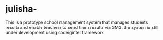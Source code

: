 # julisha-
This is a prototype school management system that manages students results and enable teachers to send them results via SMS..the system is still under development using codeiginter framework
